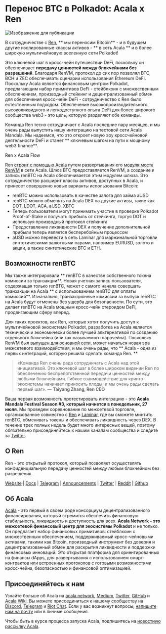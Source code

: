 # Перенос BTC в Polkadot: Acala x Ren

![Изображение для публикации](https://miro.medium.com/max/3200/0*t3D78kECFlwX7T1L)

В сотрудничестве с [ Ren](https://renproject.io/), ** мы переносим Bitcoin** - и в будущем другие изолированные классы активов - ** в сеть Acala ** и в более широкую мультичейновую вселенную сети Polkadot!

Это ключевой шаг в кросс-чейн путешествии DeFi, поскольку он обеспечивает **передачу ценностей между блокчейнами без разрешений**. Благодаря RenVM, протокол до сих пор позволял BTC, BCH и ZEC обеспечивать сценарии использования Ethereum DeFi. Поскольку Acala является финансовым центром Polkadot, предлагающим набор примитивов DeFi - стейблкоин с множественным обеспечением, производный стейкинг и децентрализованный обмен для обеспечения кросс-чейн DeFi - сотрудничество с Ren было естественным подходом. Обеспечение высокопроизводительного, высоколиквидного и легкодоступного опыта DeFi для более широкого сообщества web3 - это цель, которую разделяют обе команды.

Команда Ren тесно сотрудничает с Acala последние пару месяцев, и мы очень рады выпустить нашу интеграцию на тестовой сети Acala Mandala. Мы надеемся, что это откроет новую эру кроссчейновой деятельности DeFi и станет ** ключевым шагом на пути к мощному web3 finance**.

Ren x Acala Flow

Ren [строит с помощью Acala](https://github.com/AcalaNetwork/Acala/wiki/U.-Build-with-Acala) путем развертывания его [ модуля моста RenVM](https://github.com/AcalaNetwork/Acala/tree/master/ecosystem-modules/ren/renvm-bridge) в сети Acala. Шлюз BTC предоставляется RenVM, а создание и запись renBTC на Acala обеспечивается этим модулем шлюза. Это сотрудничество расширит классы активов, доступных в Acala, и принесет совершенно новые варианты использования Bitcoin:

- renBTC можно использовать в качестве залога для займа aUSD
- renBTC можно обменять на Acala DEX на другие активы, такие как DOT, LDOT, ACA, aUSD, XBTC
- Теперь пользователи могут принимать участие в проверке Polkadot Proof-of-Stake и получать прибыль от стейкинга, торгуя DOT и используя производный протокол стейкинга
- Предоставление ликвидности DEX и получение дополнительной прибыли теперь является бесперебойным процессом
- aUSD можно перевести в сеть Laminar для маржинальной торговли синтетическими валютными парами, например EURUSD, золото и акции, а также синтетические BTC и ETH.

## **Возможности renBTC**

Мы также интегрировали ** renBTC в качестве собственного токена комиссии за транзакции**. Новая учетная запись пользователя, содержащая только renBTC, может с самого начала совершать транзакции на Acala ** с использованием renBTC для оплаты комиссий**. Изначально, транзакционные комиссии за выпуск renBTC на Acala будут отменены без ущерба для безопасности. По сути, это делает renBTC на Acala мощным кросс-чейн стероидом DeFi, продвигающим сферу вперед.

Для таких проектов, как Ren, которые хотят получить доступ к мультичейновой экосистеме Polkadot, разработка на Acala является технически и экономически более лучшей альтернативой по созданию отдельного блокчейна (или так называемого парачейна). Поскольку RenVM был [выпущен для основной сети](https://medium.com/renproject/renvm-mainnet-release-98cac4c6fa8e), может начаться новая эра межсетевого взаимодействия, и мы очень рады, что ** Acala - одна из первых интеграций, которую решила сделать команда Ren. **

> «Команда Ren очень рада сотрудничать с Acala над этой инициативой. Это ключевой шаг в более широком видении Ren по обеспечению беспрепятственной передачи ценностей между любыми блокчейнами. Гибкое взаимодействие для крипто-экосистемы начинает приносить плоды, и мы очень рады сделать первый шаг». — **Taiyang Zhang, Ren CEO**

Ваша первая возможность протестировать интеграцию - это **Acala Mandala Festival Season #3, который начнется в понедельник, 27 июля**. Мы проведем соревнование по межсетевой торговле, организованное совместно с [Ren](https://renproject.io/) и [ Laminar](http://laminar.one/), где вы сможете минтить renBTC, обменивать токены и обеспечивать ликвидность через DEX. В течение трех полных недель будет много интересных вещей, поэтому обязательно присоединяйтесь к нашим каналам сообщества и следите за [Twitter](https://twitter.com/AcalaNetwork).

## **О Ren**

Ren - это открытый протокол, который позволяет осуществлять конфиденциальную передачу ценностей между любым блокчейном без разрешения.

[Website](https://renproject.io/) | [Docs](https://docs.renproject.io/ren) | [Telegram](https://t.me/renproject) | [Announcements](https://t.me/renprojectann) | [Twitter](https://twitter.com/renprotocol) | [Reddit](https://www.reddit.com/r/renproject) | [Github](https://github.com/renproject)

## Об Acala

[ Acala](http://acala.network/) - это первый в своем роде консорциум децентрализованного финансирования, который стремится обеспечить финансовую стабильность, ликвидность и доступность для всех. **Acala Network - это межсетевой финансовый центр для экосистемы Polkadot** и не только. Он предлагает набор финансовых примитивов: стейблкоин с множественным обеспечением, поддерживаемый кросс-чейновыми активами, такими как Bitcoin, производный инструмент без доверия и децентрализованный обмен для раскрытия ликвидности и поддержки финансовых инноваций. Это открытая платформа для ориентированных на финансы dApps, для развертывания с использованием смарт-контрактов или встроенных протоколов с готовыми возможностями кросс-чейна, безопасностью и финансовой оптимизацией.

## Присоединяйтесь к нам

Узнайте больше об Acala на [acala.network](https://acala.network/), [Medium](https://medium.com/acalanetwork), [Twitter](https://twitter.com/AcalaNetwork), [GitHub](https://github.com/AcalaNetwork/Acala) и [Acala Wiki](https://github.com/AcalaNetwork/Acala/wiki). Вы можете присоединиться к нашему сообществу на [Discord](https://discord.gg/vdbFVCH), [Telegram](https://t.me/acalaofficial) и [Riot Chat](https://riot.im/app/#/room/#acala:matrix.org). Если у вас возникнут вопросы, [ напишите нам на почту](http://hello@acala.network/) или в личные сообщения.

Чтобы быть в курсе процесса запуска Acala, подпишитесь на [новостную рассылку Acala](https://share.hsforms.com/1X9RxkXk-R62I0VNbATaDXw4h8qc).
